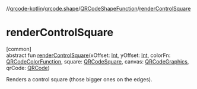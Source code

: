 //[qrcode-kotlin](../../../index.md)/[qrcode.shape](../index.md)/[QRCodeShapeFunction](index.md)/[renderControlSquare](render-control-square.md)

# renderControlSquare

[common]\
abstract fun [renderControlSquare](render-control-square.md)(xOffset: [Int](https://kotlinlang.org/api/latest/jvm/stdlib/kotlin-stdlib/kotlin/-int/index.html), yOffset: [Int](https://kotlinlang.org/api/latest/jvm/stdlib/kotlin-stdlib/kotlin/-int/index.html), colorFn: [QRCodeColorFunction](../../qrcode.color/-q-r-code-color-function/index.md), square: [QRCodeSquare](../../qrcode.internals/-q-r-code-square/index.md), canvas: [QRCodeGraphics](../../qrcode.render/-q-r-code-graphics/index.md), qrCode: [QRCode](../../qrcode/-q-r-code/index.md))

Renders a control square (those bigger ones on the edges).
